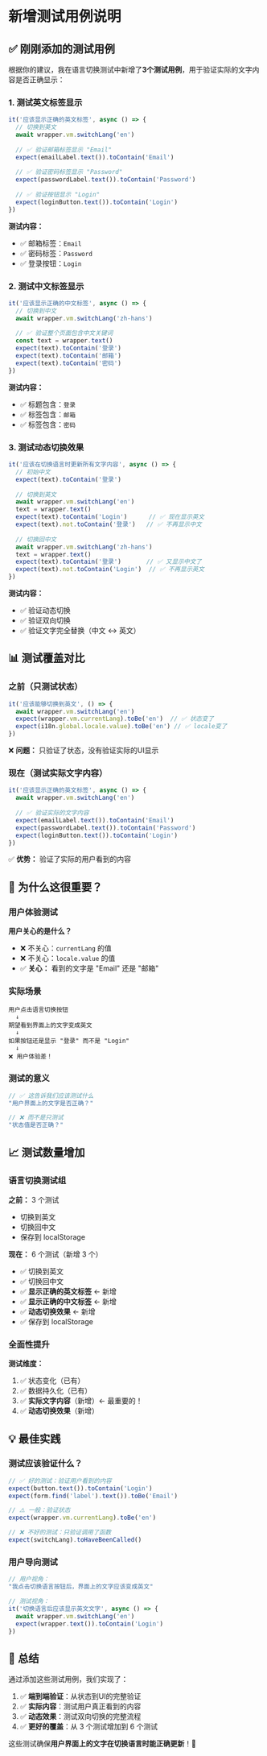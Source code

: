 # 新增测试用例说明

## ✅ 刚刚添加的测试用例

根据你的建议，我在语言切换测试中新增了**3个测试用例**，用于验证实际的文字内容是否正确显示：

### 1. **测试英文标签显示**

```javascript
it('应该显示正确的英文标签', async () => {
  // 切换到英文
  await wrapper.vm.switchLang('en')
  
  // ✅ 验证邮箱标签显示 "Email"
  expect(emailLabel.text()).toContain('Email')
  
  // ✅ 验证密码标签显示 "Password"
  expect(passwordLabel.text()).toContain('Password')
  
  // ✅ 验证按钮显示 "Login"
  expect(loginButton.text()).toContain('Login')
})
```

**测试内容：**
- ✅ 邮箱标签：`Email`
- ✅ 密码标签：`Password`
- ✅ 登录按钮：`Login`

### 2. **测试中文标签显示**

```javascript
it('应该显示正确的中文标签', async () => {
  // 切换到中文
  await wrapper.vm.switchLang('zh-hans')
  
  // ✅ 验证整个页面包含中文关键词
  const text = wrapper.text()
  expect(text).toContain('登录')
  expect(text).toContain('邮箱')
  expect(text).toContain('密码')
})
```

**测试内容：**
- ✅ 标题包含：`登录`
- ✅ 标签包含：`邮箱`
- ✅ 标签包含：`密码`

### 3. **测试动态切换效果**

```javascript
it('应该在切换语言时更新所有文字内容', async () => {
  // 初始中文
  expect(text).toContain('登录')
  
  // 切换到英文
  await wrapper.vm.switchLang('en')
  text = wrapper.text()
  expect(text).toContain('Login')      // ✅ 现在显示英文
  expect(text).not.toContain('登录')   // ✅ 不再显示中文
  
  // 切换回中文
  await wrapper.vm.switchLang('zh-hans')
  text = wrapper.text()
  expect(text).toContain('登录')       // ✅ 又显示中文了
  expect(text).not.toContain('Login')  // ✅ 不再显示英文
})
```

**测试内容：**
- ✅ 验证动态切换
- ✅ 验证双向切换
- ✅ 验证文字完全替换（中文 ↔ 英文）

## 📊 测试覆盖对比

### 之前（只测试状态）

```javascript
it('应该能够切换到英文', () => {
  await wrapper.vm.switchLang('en')
  expect(wrapper.vm.currentLang).toBe('en')  // ✅ 状态变了
  expect(i18n.global.locale.value).toBe('en') // ✅ locale变了
})
```

❌ **问题：** 只验证了状态，没有验证实际的UI显示

### 现在（测试实际文字内容）

```javascript
it('应该显示正确的英文标签', async () => {
  await wrapper.vm.switchLang('en')
  
  // ✅ 验证实际的文字内容
  expect(emailLabel.text()).toContain('Email')
  expect(passwordLabel.text()).toContain('Password')
  expect(loginButton.text()).toContain('Login')
})
```

✅ **优势：** 验证了实际的用户看到的内容

## 🎯 为什么这很重要？

### 用户体验测试

**用户关心的是什么？**
- ❌ 不关心：`currentLang` 的值
- ❌ 不关心：`locale.value` 的值
- ✅ **关心：** 看到的文字是 "Email" 还是 "邮箱"

### 实际场景

```
用户点击语言切换按钮
  ↓
期望看到界面上的文字变成英文
  ↓
如果按钮还是显示 "登录" 而不是 "Login"
  ↓
❌ 用户体验差！
```

### 测试的意义

```javascript
// ✅ 这告诉我们应该测试什么
"用户界面上的文字是否正确？"

// ❌ 而不是只测试
"状态值是否正确？"
```

## 📈 测试数量增加

### 语言切换测试组

**之前：** 3 个测试
- 切换到英文
- 切换回中文
- 保存到 localStorage

**现在：** 6 个测试（新增 3 个）
- ✅ 切换到英文
- ✅ 切换回中文
- ✅ **显示正确的英文标签** ← 新增
- ✅ **显示正确的中文标签** ← 新增
- ✅ **动态切换效果** ← 新增
- ✅ 保存到 localStorage

### 全面性提升

**测试维度：**
1. ✅ 状态变化（已有）
2. ✅ 数据持久化（已有）
3. ✅ **实际文字内容**（新增）← 最重要的！
4. ✅ **动态切换效果**（新增）

## 💡 最佳实践

### 测试应该验证什么？

```javascript
// ✅ 好的测试：验证用户看到的内容
expect(button.text()).toContain('Login')
expect(form.find('label').text()).toBe('Email')

// ⚠️ 一般：验证状态
expect(wrapper.vm.currentLang).toBe('en')

// ❌ 不好的测试：只验证调用了函数
expect(switchLang).toHaveBeenCalled()
```

### 用户导向测试

```javascript
// 用户视角：
"我点击切换语言按钮后，界面上的文字应该变成英文"

// 测试视角：
it('切换语言后应该显示英文文字', async () => {
  await wrapper.vm.switchLang('en')
  expect(wrapper.text()).toContain('Login')
})
```

## 🎉 总结

通过添加这些测试用例，我们实现了：

1. ✅ **端到端验证**：从状态到UI的完整验证
2. ✅ **实际内容**：测试用户真正看到的内容
3. ✅ **动态效果**：测试双向切换的完整流程
4. ✅ **更好的覆盖**：从 3 个测试增加到 6 个测试

这些测试确保**用户界面上的文字在切换语言时能正确更新**！🎯


